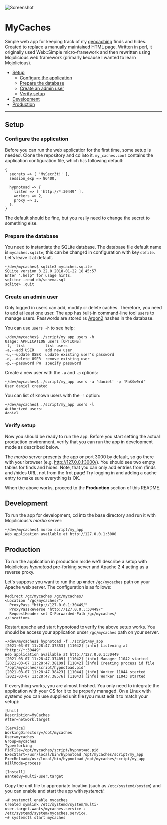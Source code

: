 ![Screenshot](https://i.imgur.com/sYWJtrV.png)

# MyCaches

Simple web app for keeping track of my
[geocaching](https://www.geocaching.com/) finds and hides. Created to
replace a manually maintained HTML page. Written in perl, it originally used
Web::Simple micro-framework and then rewritten using Mojolicious web
framework (primarly because I wanted to learn Mojolicious).

* [Setup](#setup)
    * [Configure the application](#configure-the-application)
    * [Prepare the database](#prepare-the-database)
    * [Create an admin user](#create-an-admin-user)
    * [Verify setup](#verify-setup)
* [Development](#development)
* [Production](#production)

-----

## Setup

### Configure the application

Before you can run the web application for the first time, some setup is needed.
Clone the repository and cd into it. `my_caches.conf` contains the application
configuration file, which has following default:

    {
      secrets => [ 'MySecr3t!' ],
      session_exp => 86400,
    
      hypnotoad => {
        listen => [ 'http://*:30449' ],
        workers => 2,
        proxy => 1,
      },
    }

The default should be fine, but you really need to change the secret to something
else.

### Prepare the database

You need to instantiate the SQLite database. The database file default name is
`mycaches.sqlite`; this can be changed in configuration with key `dbfile`. Let's
leave it at default.

    ~/dev/mycaches$ sqlite3 mycaches.sqlite
    SQLite version 3.22.0 2018-01-22 18:45:57
    Enter ".help" for usage hints.
    sqlite> .read db/schema.sql
    sqlite> .quit

### Create an admin user

Only logged in users can add, modify or delete caches. Therefore, you need
to add at least one user. The app has built-in command-line tool `users`
to manage users. Passwords are stored as
[Argon2](https://en.wikipedia.org/wiki/Argon2) hashes in the database.

You can use `users -h` to see help:

    ~/dev/mycaches$ ./script/my_app users -h
    Usage: APPLICATION users [OPTIONS]
    -l,--list         list users
    -a,--add USER     add new user
    -u,--update USER  update existing user's password
    -d,--delete USER  remove existing user
    -p,--password PW  specify password

Create a new user with the `-a` and `-p` options:

    ~/dev/mycaches$ ./script/my_app users -a 'daniel' -p 'Pa$$w0rd'
    User daniel created

You can list of known users with the `-l` option:

    ~/dev/mycaches$ ./script/my_app users -l
    Authorized users:
    daniel

### Verify setup

Now you should be ready to run the app. Before you start setting the
actual production environment, verify that you can run the app in
development mode as described below.

The *morbo* server presents the app on port 3000 by default, so go there
with your browser (e.g. http://127.0.0.1:3000/). You should see two
empty tables for finds and hides. Note, that you can only add entries
from /finds and /hides URL, not from the frot page! Try logging in and
adding a cache entry to make sure everything is OK.

When the above works, proceed to the **Production** section of this README.

## Development

To run the app for development, cd into the base directory and run it with
Mojolicious's *morbo* server:

    ~/dev/mycaches$ morbo script/my_app
    Web application available at http://127.0.0.1:3000

## Production

To run the application in production mode we'll describe a setup
with Mojolicious *hypnotoad* pre-forking server and Apache 2.4
acting as a reverse proxy.

Let's suppose you want to run the up under `/gc/mycaches` path
on your Apache web server. The configuration is as follows:

    Redirect /gc/mycaches /gc/mycaches/
    <Location "/gc/mycaches/">
      ProxyPass "http://127.0.0.1:30449/"
      ProxyPassReverse "http://127.0.0.1:30449/"
      RequestHeader set X-Forwarded-Path /gc/mycaches/
    </Location>

Restart apache and start hypnotoad to verify the above setup works.
You should be access your application under `/gc/mycaches` path
on your server.

    ~/dev/mycaches$ hypnotoad -f ./script/my_app
    [2021-03-07 11:28:47.37353] [11042] [info] Listening at "http://*:30449"
    Web application available at http://127.0.0.1:30449
    [2021-03-07 11:28:47.37409] [11042] [info] Manager 11042 started
    [2021-03-07 11:28:47.38109] [11042] [info] Creating process id file "/opt/mycaches/script/hypnotoad.pid"
    [2021-03-07 11:28:47.38423] [11044] [info] Worker 11044 started
    [2021-03-07 11:28:47.38576] [11043] [info] Worker 11043 started

If everything works, you are almost finished. You only need to integrate
the application with your OS for it to be properly managed. On a Linux with
systemd you can use supplied unit file (you must edit it to match
your setup):

    [Unit]
    Description=MyCaches
    After=network.target
    
    [Service]
    WorkingDirectory=/opt/mycaches
    User=mycaches
    Group=mycaches
    Type=forking
    PidFile=/opt/mycaches/script/hypnotoad.pid
    ExecStart=/usr/local/bin/hypnotoad /opt/mycaches/script/my_app
    ExecReload=/usr/local/bin/hypnotoad /opt/mycaches/script/my_app
    KillMode=process
    
    [Install]
    WantedBy=multi-user.target

Copy the unit file to appropriate location (such as `/etc/systemd/system`)
and you can enable and start the app with *systemctl*:

    ~# systemctl enable mycaches
    Created symlink /etc/systemd/system/multi-user.target.wants/mycaches.service → /etc/systemd/system/mycaches.service.
    ~# systemctl start mycaches
